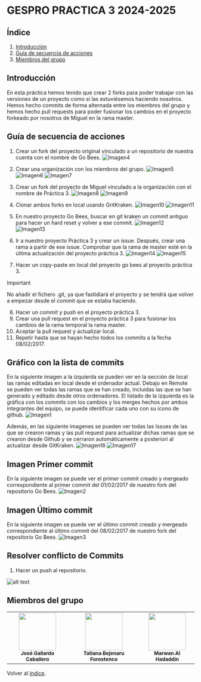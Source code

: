 # GESPRO PRACTICA 3 2024-2025
## Índice
1. [Introducción](#introducción)
2. [Guía de secuencia de acciones](#guía-de-secuencia-de-acciones)
3. [Miembros del grupo](#miembros-del-grupo)

## Introducción
En esta práctica hemos tenido que crear 2 forks para poder trabajar con las versiones de un proyecto como si las estuviésemos haciendo nosotros. Hemos hecho commits de forma alternada entre los miembros del grupo y hemos hecho pull requests para poder fusionar los cambios en el proyecto forkeado por nosotros de Miguel en la rama master.

## Guía de secuencia de acciones
1. Crear un fork del proyecto original vinculado a un repositorio de nuestra cuenta con el nombre de Go Bees.
![Imagen4](/images/ForkGoBees.JPG)

2. Crear una organización con los miembros del grupo.
![Imagen5](/images/Organizacion1.JPG)
![Imagen6](/images/Organizacion2.JPG)
![Imagen7](/images/Organizacion3.JPG)

3. Crear un fork del proyecto de Miguel vinculado a la organización con el nombre de Práctica 3.
![Imagen8](/images/ForkPr3ORg.JPG)
![Imagen9](/images/ForkPract3.JPG)

4. Clonar ambos forks en local usando GritKraken.
![Imagen10](/images/CodeClonacion.JPG)
![Imagen11](/images/Clonacion.JPG)

5. En nuestro proyecto Go Bees, buscar en git kraken un commit antiguo para hacer un hard reset y volver a ese commit.
![Imagen12](/images/Paso5-1.JPG)
![Imagen13](/images/Paso5-2.JPG)

6. Ir a nuestro proyecto Práctica 3 y crear un issue. Después, crear una rama a partir de ese issue. Comprobar que la rama de master esté en la última actualización del proyecto práctica 3.
![Imagen14](/images/Paso6.JPG)
![Imagen15](/images/Paso6o2.JPG)

7. Hacer un copy-paste en local del proyecto go bees al proyecto práctica 3.


> [!IMPORTANT]
> No añadir el fichero .git, ya que fastidiará el proyecto y se tendrá que volver a empezar desde el commit que se estaba haciendo.

8. Hacer un commit y push en el proyecto práctica 3.
9. Crear una pull request en el proyecto práctica 3 para fusionar los cambios de la rama temporal la rama master.
10. Aceptar la pull request y actualizar local.
11. Repetir hasta que se hayan hecho todos los commits a la fecha 08/02/2017.

## Gráfico con la lista de commits
En la siguiente imagen a la izquierda se pueden ver en la sección de local las ramas editadas en local desde el ordenador actual. Debajo en Remote se pueden ver todas las ramas que se han creado, incluidas las que se han generado y editado desde otros ordenadores.
El listado de la izquierda es la gráfica con los commits con los cambios y los merges hechos por ambos integrantes del equipo, se puede identificar cada uno con su icono de github.
![Imagen1](/images/GraficoCommits.JPG)

Además, en las siguiente imagenes se pueden ver todas las Issues  de las que se crearon ramas y las pull request para actualizar dichas ramas que se crearon desde Github y se cerraron automáticamente a posteriori al actualizar desde GitKraken.
![Imagen16](/images/Issues.JPG)
![Imagen17](/images/PullRequest.JPG)

## Imagen Primer commit
En la siguiente imagen se puede ver el primer commit creado y mergeado correspondiente al primer commit del 01/02/2017 de nuestro fork del repositorio Go Bees.
![Imagen2](/images/ImagenPrimerCommit2.jpg)

## Imagen Último commit
En la siguiente imagen se puede ver el último commit creado y mergeado correspondiente al último commit del 08/02/2017 de nuestro fork del repositorio Go Bees.
![Imagen3](/images/ImagenUltimoCooommit.png)


## Resolver conflicto de Commits
1. Hacer un push al repositorio.

![alt text](image.png)

## Miembros del grupo
<table>
    <tr>
        <td align="center"><a href="https://github.com/Joseleelsuper"><img src="https://github.com/Joseleelsuper.png" width="100px;" alt=""/><br /><sub><b>José Gallardo Caballero</b></sub></a></td>
        <td align="center"><a href="https://github.com/tbf1003"><img src="https://github.com/tbf1003.png" width="100px;" alt=""/><br /><sub><b>Tatiana Bejenaru Forostenco</b></sub></a></td>
        <td align="center"><a href="https://github.com/marwan-03-ux"><img src="https://github.com/marwan-03-ux.png" width="100px;" alt=""/><br /><sub><b>Marwan Al Hadaddin</b></sub></a></td>
    </tr>
</table>

Volver al [índice](#índice).

